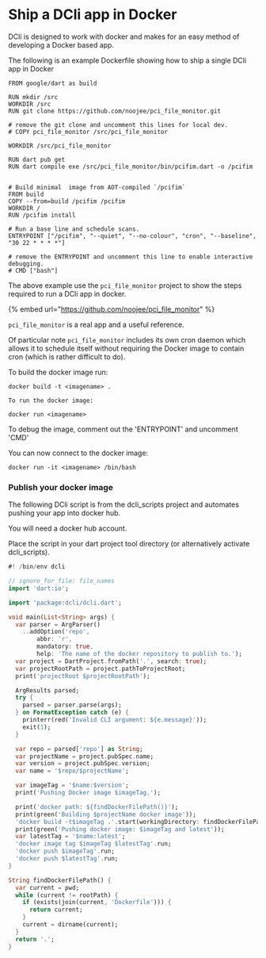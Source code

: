 # Ship a DCli app in Docker

DCli is designed to work with docker and makes for an easy method of developing a Docker based app.

The following is an example Dockerfile showing how to ship a single DCli app in Docker

```docker
FROM google/dart as build

RUN mkdir /src
WORKDIR /src
RUN git clone https://github.com/noojee/pci_file_monitor.git

# remove the git clone and uncomment this lines for local dev.
# COPY pci_file_monitor /src/pci_file_monitor

WORKDIR /src/pci_file_monitor

RUN dart pub get
RUN dart compile exe /src/pci_file_monitor/bin/pcifim.dart -o /pcifim


# Build minimal  image from AOT-compiled `/pcifim`
FROM build
COPY --from=build /pcifim /pcifim
WORKDIR /
RUN /pcifim install

# Run a base line and schedule scans.
ENTRYPOINT ["/pcifim", "--quiet", "--no-colour", "cron", "--baseline", "30 22 * * * *"]

# remove the ENTRYPOINT and uncomment this line to enable interactive debugging.
# CMD ["bash"]

```

The above example use the `pci_file_monitor` project to show the steps required to run a DCli app in docker.

{% embed url="https://github.com/noojee/pci_file_monitor" %}

`pci_file_monitor` is a real app and a useful reference.

Of particular note `pci_file_monitor` includes its own cron daemon which allows it to schedule itself without requiring the Docker image to contain cron (which is rather difficult to do).

To build the docker image run:

```
docker build -t <imagename> .
```

`To run the docker image:`

```docker
docker run <imagename>
```

To debug the image, comment out the 'ENTRYPOINT' and uncomment 'CMD'

You can now connect to the docker image:

```docker
docker run -it <imagename> /bin/bash
```

### Publish your docker image

The following DCli script is from the dcli\_scripts project and automates pushing your app into docker hub.&#x20;

You will need a docker hub account.

Place the script in your dart project tool directory (or alternatively activate dcli\_scripts).

```dart
#! /bin/env dcli

// ignore_for_file: file_names
import 'dart:io';

import 'package:dcli/dcli.dart';

void main(List<String> args) {
  var parser = ArgParser()
    ..addOption('repo',
        abbr: 'r',
        mandatory: true,
        help: 'The name of the docker repository to publish to.');
  var project = DartProject.fromPath('.', search: true);
  var projectRootPath = project.pathToProjectRoot;
  print('projectRoot $projectRootPath');

  ArgResults parsed;
  try {
    parsed = parser.parse(args);
  } on FormatException catch (e) {
    printerr(red('Invalid CLI argument: ${e.message}'));
    exit(1);
  }

  var repo = parsed['repo'] as String;
  var projectName = project.pubSpec.name;
  var version = project.pubSpec.version;
  var name = '$repo/$projectName';

  var imageTag = '$name:$version';
  print('Pushing Docker image $imageTag.');

  print('docker path: ${findDockerFilePath()}');
  print(green('Building $projectName docker image'));
  'docker build -t$imageTag .'.start(workingDirectory: findDockerFilePath());
  print(green('Pushing docker image: $imageTag and latest'));
  var latestTag = '$name:latest';
  'docker image tag $imageTag $latestTag'.run;
  'docker push $imageTag'.run;
  'docker push $latestTag'.run;
}

String findDockerFilePath() {
  var current = pwd;
  while (current != rootPath) {
    if (exists(join(current, 'Dockerfile'))) {
      return current;
    }
    current = dirname(current);
  }
  return '.';
}

```
